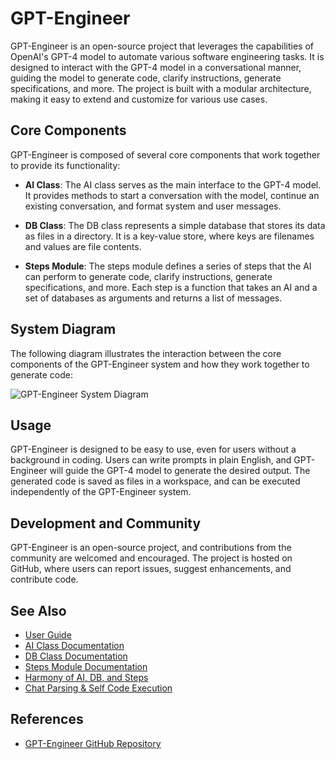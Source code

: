 # GPT-Engineer

GPT-Engineer is an open-source project that leverages the capabilities of OpenAI's GPT-4 model to automate various software engineering tasks. It is designed to interact with the GPT-4 model in a conversational manner, guiding the model to generate code, clarify instructions, generate specifications, and more. The project is built with a modular architecture, making it easy to extend and customize for various use cases.

## Core Components

GPT-Engineer is composed of several core components that work together to provide its functionality:

- **AI Class**: The AI class serves as the main interface to the GPT-4 model. It provides methods to start a conversation with the model, continue an existing conversation, and format system and user messages.

- **DB Class**: The DB class represents a simple database that stores its data as files in a directory. It is a key-value store, where keys are filenames and values are file contents.

- **Steps Module**: The steps module defines a series of steps that the AI can perform to generate code, clarify instructions, generate specifications, and more. Each step is a function that takes an AI and a set of databases as arguments and returns a list of messages.

## System Diagram

The following diagram illustrates the interaction between the core components of the GPT-Engineer system and how they work together to generate code:

![GPT-Engineer System Diagram](path_to_diagram.png)

## Usage

GPT-Engineer is designed to be easy to use, even for users without a background in coding. Users can write prompts in plain English, and GPT-Engineer will guide the GPT-4 model to generate the desired output. The generated code is saved as files in a workspace, and can be executed independently of the GPT-Engineer system.

## Development and Community

GPT-Engineer is an open-source project, and contributions from the community are welcomed and encouraged. The project is hosted on GitHub, where users can report issues, suggest enhancements, and contribute code.

## See Also

- [User Guide](#user-guide)
- [AI Class Documentation](#ai-class)
- [DB Class Documentation](#db-class)
- [Steps Module Documentation](#steps-module)
- [Harmony of AI, DB, and Steps](#harmony-of-ai-db-and-steps)
- [Chat Parsing & Self Code Execution](#chat_to_files.py)

## References

- [GPT-Engineer GitHub Repository](https://github.com/AntonOsika/gpt-engineer)